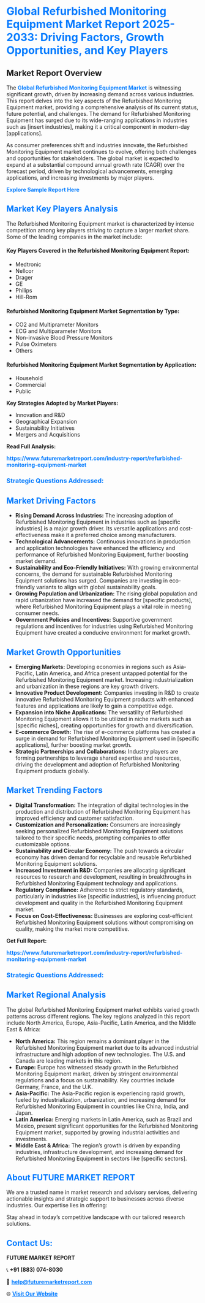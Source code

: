 <h1 style="color: #007BFF;">Global Refurbished Monitoring Equipment Market Report 2025-2033: Driving Factors, Growth Opportunities, and Key Players</h1>

<section id="overview">
<h2>Market Report Overview</h2>
<p>The <a href="https://www.futuremarketreport.com/industry-report/refurbished-monitoring-equipment-market" style="color: #007BFF; text-decoration: none;"><strong>Global Refurbished Monitoring Equipment Market</strong></a> is witnessing significant growth, driven by increasing demand across various industries. This report delves into the key aspects of the Refurbished Monitoring Equipment market, providing a comprehensive analysis of its current status, future potential, and challenges. The demand for Refurbished Monitoring Equipment has surged due to its wide-ranging applications in industries such as [insert industries], making it a critical component in modern-day [applications].</p>
<p>As consumer preferences shift and industries innovate, the Refurbished Monitoring Equipment market continues to evolve, offering both challenges and opportunities for stakeholders. The global market is expected to expand at a substantial compound annual growth rate (CAGR) over the forecast period, driven by technological advancements, emerging applications, and increasing investments by major players.</p>
</section>

<section id="overview">
<p><a href="https://www.futuremarketreport.com/request-sample/reportId=52273" style="color: #007BFF; text-decoration: none;"><strong>Explore Sample Report Here</strong></a></p>
</section>

<section id="key-players">
<h2 style="color: #007BFF;">Market Key Players Analysis</h2>
<p>The Refurbished Monitoring Equipment market is characterized by intense competition among key players striving to capture a larger market share. Some of the leading companies in the market include:</p>
<h4>Key Players Covered in the Refurbished Monitoring Equipment Report:</h4>
<ul><li>Medtronic</li><li>Nellcor</li><li>Drager</li><li>GE</li><li>Philips</li><li>Hill-Rom</li></ul>
<h4>Refurbished Monitoring Equipment Market Segmentation by Type:</h4>
<ul><li>CO2 and Multiprameter Monitors</li><li>ECG and Multiparameter Monitors</li><li>Non-invasive Blood Pressure Monitors</li><li>Pulse Oximeters</li><li>Others</li></ul>

<h4>Refurbished Monitoring Equipment Market Segmentation by Application:</h4>
<ul><li>Household</li><li>Commercial</li><li>Public</li></ul>
<p><strong>Key Strategies Adopted by Market Players:</strong></p>
<ul>
<li>Innovation and R&D</li>
<li>Geographical Expansion</li>
<li>Sustainability Initiatives</li>
<li>Mergers and Acquisitions</li>
</ul>
</section>

<section>
<p><strong>Read Full Analysis: </strong></p><a href="https://www.futuremarketreport.com/industry-report/refurbished-monitoring-equipment-market" style="color: #007BFF; text-decoration: none;"><strong>https://www.futuremarketreport.com/industry-report/refurbished-monitoring-equipment-market</strong></a>
<h3 style="color: #007BFF;">Strategic Questions Addressed:</h3>
</section>

<section id="driving-factors">
<h2 style="color: #007BFF;">Market Driving Factors</h2>
<ul>
<li><strong>Rising Demand Across Industries:</strong> The increasing adoption of Refurbished Monitoring Equipment in industries such as [specific industries] is a major growth driver. Its versatile applications and cost-effectiveness make it a preferred choice among manufacturers.</li>
<li><strong>Technological Advancements:</strong> Continuous innovations in production and application technologies have enhanced the efficiency and performance of Refurbished Monitoring Equipment, further boosting market demand.</li>
<li><strong>Sustainability and Eco-Friendly Initiatives:</strong> With growing environmental concerns, the demand for sustainable Refurbished Monitoring Equipment solutions has surged. Companies are investing in eco-friendly variants to align with global sustainability goals.</li>
<li><strong>Growing Population and Urbanization:</strong> The rising global population and rapid urbanization have increased the demand for [specific products], where Refurbished Monitoring Equipment plays a vital role in meeting consumer needs.</li>
<li><strong>Government Policies and Incentives:</strong> Supportive government regulations and incentives for industries using Refurbished Monitoring Equipment have created a conducive environment for market growth.</li>
</ul>
</section>

<section id="growth-opportunities">
<h2 style="color: #007BFF;">Market Growth Opportunities</h2>
<ul>
<li><strong>Emerging Markets:</strong> Developing economies in regions such as Asia-Pacific, Latin America, and Africa present untapped potential for the Refurbished Monitoring Equipment market. Increasing industrialization and urbanization in these regions are key growth drivers.</li>
<li><strong>Innovative Product Development:</strong> Companies investing in R&D to create innovative Refurbished Monitoring Equipment products with enhanced features and applications are likely to gain a competitive edge.</li>
<li><strong>Expansion into Niche Applications:</strong> The versatility of Refurbished Monitoring Equipment allows it to be utilized in niche markets such as [specific niches], creating opportunities for growth and diversification.</li>
<li><strong>E-commerce Growth:</strong> The rise of e-commerce platforms has created a surge in demand for Refurbished Monitoring Equipment used in [specific applications], further boosting market growth.</li>
<li><strong>Strategic Partnerships and Collaborations:</strong> Industry players are forming partnerships to leverage shared expertise and resources, driving the development and adoption of Refurbished Monitoring Equipment products globally.</li>
</ul>
</section>

<section id="trending-factors">
<h2 style="color: #007BFF;">Market Trending Factors</h2>
<ul>
<li><strong>Digital Transformation:</strong> The integration of digital technologies in the production and distribution of Refurbished Monitoring Equipment has improved efficiency and customer satisfaction.</li>
<li><strong>Customization and Personalization:</strong> Consumers are increasingly seeking personalized Refurbished Monitoring Equipment solutions tailored to their specific needs, prompting companies to offer customizable options.</li>
<li><strong>Sustainability and Circular Economy:</strong> The push towards a circular economy has driven demand for recyclable and reusable Refurbished Monitoring Equipment solutions.</li>
<li><strong>Increased Investment in R&D:</strong> Companies are allocating significant resources to research and development, resulting in breakthroughs in Refurbished Monitoring Equipment technology and applications.</li>
<li><strong>Regulatory Compliance:</strong> Adherence to strict regulatory standards, particularly in industries like [specific industries], is influencing product development and quality in the Refurbished Monitoring Equipment market.</li>
<li><strong>Focus on Cost-Effectiveness:</strong> Businesses are exploring cost-efficient Refurbished Monitoring Equipment solutions without compromising on quality, making the market more competitive.</li>
</ul>
</section>

<section>
<p><strong>Get Full Report: </strong></p><a href="https://www.futuremarketreport.com/industry-report/refurbished-monitoring-equipment-market" style="color: #007BFF; text-decoration: none;"><strong>https://www.futuremarketreport.com/industry-report/refurbished-monitoring-equipment-market</strong></a>
<h3 style="color: #007BFF;">Strategic Questions Addressed:</h3>
</section>


<section id="regional-analysis">
<h2 style="color: #007BFF;">Market Regional Analysis</h2>
<p>The global Refurbished Monitoring Equipment market exhibits varied growth patterns across different regions. The key regions analyzed in this report include North America, Europe, Asia-Pacific, Latin America, and the Middle East & Africa:</p>
<ul>
<li><strong>North America:</strong> This region remains a dominant player in the Refurbished Monitoring Equipment market due to its advanced industrial infrastructure and high adoption of new technologies. The U.S. and Canada are leading markets in this region.</li>
<li><strong>Europe:</strong> Europe has witnessed steady growth in the Refurbished Monitoring Equipment market, driven by stringent environmental regulations and a focus on sustainability. Key countries include Germany, France, and the U.K.</li>
<li><strong>Asia-Pacific:</strong> The Asia-Pacific region is experiencing rapid growth, fueled by industrialization, urbanization, and increasing demand for Refurbished Monitoring Equipment in countries like China, India, and Japan.</li>
<li><strong>Latin America:</strong> Emerging markets in Latin America, such as Brazil and Mexico, present significant opportunities for the Refurbished Monitoring Equipment market, supported by growing industrial activities and investments.</li>
<li><strong>Middle East & Africa:</strong> The region’s growth is driven by expanding industries, infrastructure development, and increasing demand for Refurbished Monitoring Equipment in sectors like [specific sectors].</li>
</ul>
</section>

<footer>
<h2 style="color: #007BFF;">About FUTURE MARKET REPORT</h2>
<p>We are a trusted name in market research and advisory services, delivering actionable insights and strategic support to businesses across diverse industries. Our expertise lies in offering:</p>

<p>Stay ahead in today’s competitive landscape with our tailored research solutions.</p>

<h2 style="color: #007BFF;">Contact Us:</h2>
<p><strong>FUTURE MARKET REPORT</strong></p>
<p>📞 <strong>+91 (883) 074-8030</strong></p>
<p>📧 <strong><a href="mailto:help@futuremarketreport.com" style="color: #007BFF;">help@futuremarketreport.com</a></strong></p>
<p>🌐 <strong><a href="https://www.futuremarketreport.com/" style="color: #007BFF;">Visit Our Website</a></strong></p>
</footer>